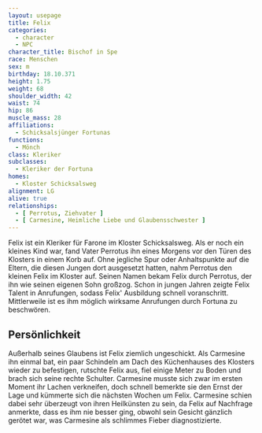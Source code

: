 ```yaml
---
layout: usepage
title: Felix
categories:
  - character
  - NPC
character_title: Bischof in Spe
race: Menschen
sex: m
birthday: 18.10.371
height: 1.75
weight: 68
shoulder_width: 42
waist: 74
hip: 86
muscle_mass: 28
affiliations:
  - Schicksalsjünger Fortunas
functions:
  - Mönch
class: Kleriker
subclasses:
  - Kleriker der Fortuna
homes:
  - Kloster Schicksalsweg
alignment: LG
alive: true
relationships:
  - [ Perrotus, Ziehvater ]
  - [ Carmesine, Heimliche Liebe und Glaubensschwester ]
---
```


Felix ist ein Kleriker für Farone im Kloster Schicksalsweg. Als er noch ein kleines Kind war, fand Vater Perrotus ihn
eines Morgens vor den Türen des Klosters in einem Korb auf. Ohne jegliche Spur oder Anhaltspunkte auf die Eltern, die
diesen Jungen dort ausgesetzt hatten, nahm Perrotus den kleinen Felix im Kloster auf. Seinen Namen bekam Felix durch
Perrotus, der ihn wie seinen eigenen Sohn großzog. Schon in jungen Jahren zeigte Felix Talent in Anrufungen, sodass
Felix' Ausbildung schnell voranschritt. Mittlerweile ist es ihm möglich wirksame Anrufungen durch Fortuna zu beschwören.

<!--more-->

## Persönlichkeit

Außerhalb seines Glaubens ist Felix ziemlich ungeschickt. Als Carmesine ihn einmal bat, ein paar Schindeln am Dach des
Küchenhauses des Klosters wieder zu befestigen, rutschte Felix aus, fiel einige Meter zu Boden und brach sich seine
rechte Schulter. Carmesine musste sich zwar im ersten Moment ihr Lachen verkneifen, doch schnell bemerkte sie den Ernst
der Lage und kümmerte sich die nächsten Wochen um Felix. Carmesine schien dabei sehr überzeugt von ihren Heilkünsten zu
sein, da Felix auf Nachfrage anmerkte, dass es ihm nie besser ging, obwohl sein Gesicht gänzlich gerötet war, was
Carmesine als schlimmes Fieber diagnostizierte.
